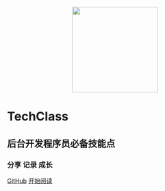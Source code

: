 

<p align="center">
<img src="https://cdn.jsdelivr.net/gh/lemonchann/images/gzh/公众号二维码.png" width="200" height="200"/>
</p>



# TechClass

## 后台开发程序员必备技能点

###  分享  记录  成长

[GitHub](https://github.com/lemonchann/TechClass)
[开始阅读](README.md)

